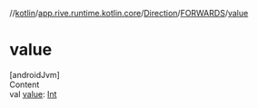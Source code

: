 //[kotlin](../../../../index.md)/[app.rive.runtime.kotlin.core](../../index.md)/[Direction](../index.md)/[FORWARDS](index.md)/[value](value.md)



# value  
[androidJvm]  
Content  
val [value](value.md): [Int](https://kotlinlang.org/api/latest/jvm/stdlib/kotlin/-int/index.html)  



